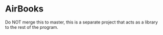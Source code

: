 # AirBooks
Do NOT merge this to master, this is a separate project that acts as a library to the rest of the program.
